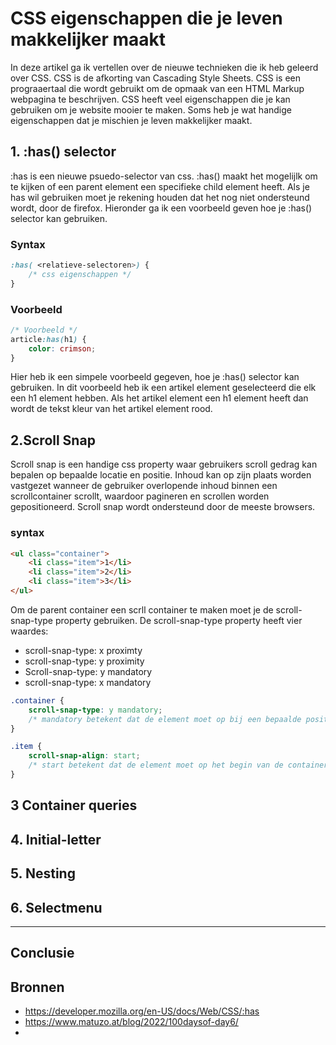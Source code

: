 # CSS eigenschappen die je leven makkelijker maakt
In deze artikel ga ik vertellen over de nieuwe technieken die ik heb geleerd over CSS. CSS is de afkorting van Cascading Style Sheets. CSS is een prograaertaal die wordt gebruikt om de opmaak van een HTML Markup webpagina te beschrijven. CSS heeft veel eigenschappen die je kan gebruiken om je website mooier te maken. Soms heb je wat handige eigenschappen dat je mischien je leven makkelijker maakt.

## 1. :has() selector
:has is een nieuwe psuedo-selector van css. :has() maakt het mogelijlk om te kijken of een parent element een specifieke child element heeft. Als je has wil gebruiken moet je rekening houden dat het  nog niet ondersteund wordt, door de firefox. Hieronder ga ik een voorbeeld geven hoe je :has() selector kan gebruiken. 

### Syntax
```css
:has( <relatieve-selectoren>) {
    /* css eigenschappen */
}
```

### Voorbeeld
```css
/* Voorbeeld */
article:has(h1) {
    color: crimson;
}
```
Hier heb ik een simpele voorbeeld gegeven, hoe je :has() selector kan gebruiken. In dit voorbeeld heb ik een artikel element geselecteerd die elk een  h1 element hebben. Als het artikel element een h1 element heeft dan wordt de tekst kleur van het artikel element rood.

## 2.Scroll Snap
Scroll snap is een handige css property waar gebruikers scroll gedrag kan bepalen op bepaalde locatie en positie. Inhoud kan op zijn plaats worden vastgezet wanneer de gebruiker overlopende inhoud binnen een scrollcontainer scrollt, waardoor pagineren en scrollen worden gepositioneerd. Scroll snap wordt ondersteund door de meeste browsers. 

### syntax

```html
<ul class="container">
    <li class="item">1</li>
    <li class="item">2</li>
    <li class="item">3</li>
</ul>
```

Om de parent container een scrll container te maken moet je de scroll-snap-type property gebruiken. De scroll-snap-type property heeft vier waardes:
- scroll-snap-type: x proximty
- scroll-snap-type: y proximity
- Scroll-snap-type: y mandatory
- scroll-snap-type: x mandatory

```css
.container {
    scroll-snap-type: y mandatory;
    /* mandatory betekent dat de element moet op bij een bepaalde positie vastgezet worden */
}

.item {
    scroll-snap-align: start;
    /* start betekent dat de element moet op het begin van de container vastgezet worden */
}
```


## 3 Container queries


## 4. Initial-letter


## 5. Nesting


## 6. Selectmenu


---

## Conclusie


## Bronnen
- https://developer.mozilla.org/en-US/docs/Web/CSS/:has
- https://www.matuzo.at/blog/2022/100daysof-day6/
- 